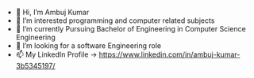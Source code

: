- 👋 Hi, I’m Ambuj Kumar
- 👀 I’m interested programming and computer related subjects
- 🌱 I’m currently Pursuing Bachelor of Engineering in Computer Science Engineering
- 💞️ I’m looking for a software Engineering role
- 📫 My LinkedIn Profile -> https://www.linkedin.com/in/ambuj-kumar-3b5345197/

